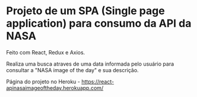 # Projeto de um SPA (Single page application) para consumo da API da NASA

Feito com React, Redux e Axios.

Realiza uma busca atraves de uma data informada pelo usuário para consultar a "NASA image of the day" e sua descrição.

Página do projeto no Heroku - https://react-apinasaimageoftheday.herokuapp.com/
